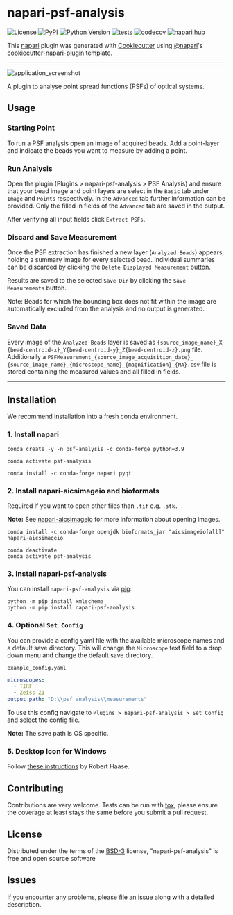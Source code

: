 # napari-psf-analysis

[![License](https://img.shields.io/badge/License-BSD_3--Clause-blue.svg)](https://opensource.org/licenses/BSD-3-Clause)
[![PyPI](https://img.shields.io/pypi/v/napari-psf-analysis.svg?color=green)](https://pypi.org/project/napari-psf-analysis)
[![Python Version](https://img.shields.io/pypi/pyversions/napari-psf-analysis.svg?color=green)](https://python.org)
[![tests](https://github.com/fmi-faim/napari-psf-analysis/workflows/tests/badge.svg)](https://github.com/fmi-faim/napari-psf-analysis/actions)
[![codecov](https://codecov.io/gh/fmi-faim/napari-psf-analysis/branch/main/graph/badge.svg)](https://codecov.io/gh/fmi-faim/napari-psf-analysis)
[![napari hub](https://img.shields.io/endpoint?url=https://api.napari-hub.org/shields/napari-psf-analysis)](https://napari-hub.org/plugins/napari-psf-analysis)

This [napari] plugin was generated with [Cookiecutter] using [@napari]'s [cookiecutter-napari-plugin] template.

---
![application_screenshot](figs/napari-psf-analysis_demo.gif)
<!-- start abstract -->
A plugin to analyse point spread functions (PSFs) of optical systems.
<!-- end abstract -->
## Usage
### Starting Point
To run a PSF analysis open an image of acquired beads. Add a point-layer
and indicate the beads you want to measure by adding a point.

### Run Analysis
Open the plugin (Plugins > napari-psf-analysis > PSF Analysis) and ensure
that your bead image and point layers are select in the `Basic` tab under
`Image` and `Points` respectively.
In the `Advanced` tab further information can be provided. Only the filled
in fields of the `Advanced` tab are saved in the output.

After verifying all input fields click `Extract PSFs`.

### Discard and Save Measurement
Once the PSF extraction has finished a new layer (`Analyzed Beads`) appears,
holding a summary
image for every selected bead.
Individual summaries can be discarded by clicking the `Delete Displayed
Measurement` button.

Results are saved to the selected `Save Dir` by clicking the `Save
Measurements` button.

Note: Beads for which the bounding box does not fit within the image are
automatically excluded from the analysis and no output is generated.


### Saved Data
Every image of the `Analyzed Beads` layer is saved as `{source_image_name}_X
{bead-centroid-x}_Y{bead-centroid-y}_Z{bead-centroid-z}.png` file.
Additionally a `PSFMeasurement_{source_image_acquisition_date}_
{source_image_name}_{microscope_name}_{magnification}_{NA}.csv` file is
stored containing the measured values and all filled in fields.

---
<!-- start install -->
## Installation
We recommend installation into a fresh conda environment.

### 1. Install napari
```shell
conda create -y -n psf-analysis -c conda-forge python=3.9

conda activate psf-analysis

conda install -c conda-forge napari pyqt
```

### 2. Install napari-aicsimageio and bioformats
Required if you want to open other files than `.tif` e.g. `.stk. `.

__Note:__ See [napari-aicsimageio](https://www.napari-hub.org/plugins/napari-aicsimageio) for more information about opening images.
```shell
conda install -c conda-forge openjdk bioformats_jar "aicsimageio[all]" napari-aicsimageio

conda deactivate
conda activate psf-analysis
```

### 3. Install napari-psf-analysis
You can install `napari-psf-analysis` via [pip]:

```shell
python -m pip install xmlschema
python -m pip install napari-psf-analysis
```

### 4. Optional `Set Config`
You can provide a config yaml file with the available microscope names and a default save directory.
This will change the `Microscope` text field to a drop down menu and change the default save directory.

`example_config.yaml`
```yaml
microscopes:
  - TIRF
  - Zeiss Z1
output_path: "D:\\psf_analysis\\measurements"
```

To use this config navigate to `Plugins > napari-psf-analysis > Set Config` and select the config file.

__Note:__ The save path is OS specific.

<!-- end install -->
### 5. Desktop Icon for Windows
Follow [these instructions](https://twitter.com/haesleinhuepf/status/1537030855843094529) by Robert Haase.

## Contributing

Contributions are very welcome. Tests can be run with [tox], please ensure
the coverage at least stays the same before you submit a pull request.

## License

Distributed under the terms of the [BSD-3] license,
"napari-psf-analysis" is free and open source software

## Issues

If you encounter any problems, please [file an issue](https://github.com/fmi-faim/napari-psf-analysis/issues) along with a detailed description.

[napari]: https://github.com/napari/napari
[Cookiecutter]: https://github.com/audreyr/cookiecutter
[cookiecutter-napari-plugin]: https://github.com/napari/cookiecutter-napari-plugin
[@napari]: https://github.com/napari
[BSD-3]: http://opensource.org/licenses/BSD-3-Clause

[napari]: https://github.com/napari/napari
[tox]: https://tox.readthedocs.io/en/latest/
[pip]: https://pypi.org/project/pip/
[PyPI]: https://pypi.org/
